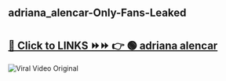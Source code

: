
 ## adriana_alencar-Only-Fans-Leaked

# <h2><a href="https://clipsfans.com/adriana_alencar&ref=git">🔗 Click to LINKS ⏩⏩ 👉 🟢 adriana alencar </a></h2>

<a href="https://clipsfans.com/adriana_alencar&ref=git" rel="nofollow" data-target="animated-image.originalLink"><img src="https://i.ibb.co.com/xMMVF88/686577567.gif" alt="Viral Video Original" style="max-width: 100%; display: inline-block;" data-target="animated-image.originalImage"></a>
